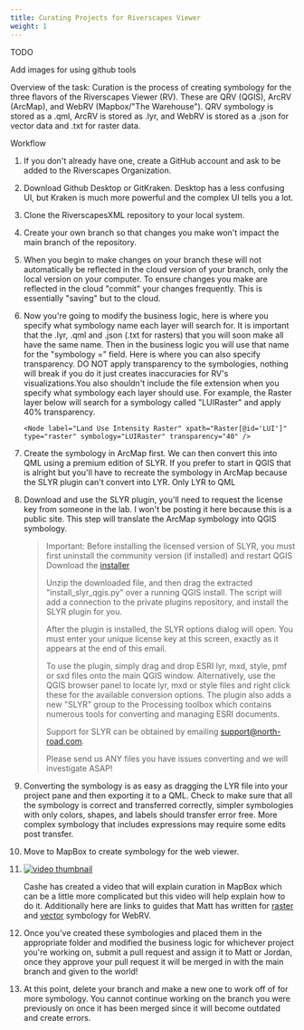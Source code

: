 ```yaml
---
title: Curating Projects for Riverscapes Viewer
weight: 1
---
```


TODO

Add images for using github tools



Overview of the task: Curation is the process of creating symbology for the three flavors of the Riverscapes Viewer (RV). These are QRV (QGIS), ArcRV (ArcMap), and WebRV (Mapbox/"The Warehouse"). QRV symbology is stored as a .qml, ArcRV is stored as .lyr, and WebRV is stored as a .json for vector data and .txt for raster data.

Workflow

1. If you don't already have one, create a GitHub account and ask to be added to the Riverscapes Organization.

2. Download Github Desktop or GitKraken. Desktop has a less confusing UI, but Kraken is much more powerful and the complex UI tells you a lot.

3. Clone the RiverscapesXML repository to your local system.

4. Create your own branch so that changes you make won't impact the main branch of the repository. 

5. When you begin to make changes on your branch these will not automatically be reflected in the cloud version of your branch, only the local version on your computer. To ensure changes you make are reflected in the cloud "commit" your changes frequently. This is essentially "saving" but to the cloud.

6. Now you're going to modify the business logic, here is where you specify what symbology name each layer will search for. It is important that the .lyr, .qml and .json (.txt for rasters) that you will soon make all have the same name. Then in the business logic you will use that name for the "symbology =" field. Here is where you can also specify transparency. DO NOT apply transparency to the symbologies, nothing will break if you do it just creates inaccuracies for RV's visualizations.You also shouldn't include the file extension when you specify what symbology each layer should use. For example, the Raster layer below will search for a symbology called "LUIRaster" and apply 40% transparency.

   ``` <Node label="Land Use Intensity Raster" xpath="Raster[@id='LUI']" type="raster" symbology="LUIRaster" transparency="40" /> ```

7. Create the symbology in ArcMap first. We can then convert this into QML using a premium edition of SLYR. If you prefer to start in QGIS that is alright but you'll have to recreate the symbology in ArcMap because the SLYR plugin can't convert into LYR. Only LYR to QML

8. Download and use the SLYR plugin, you'll need to request the license key from someone in the lab. I won't be posting it here because this is a public site. This step will translate the ArcMap symbology into QGIS symbology.

   > Important: Before installing the licensed version of SLYR, you must first uninstall the community version (if installed) and restart QGIS
   >  Download the [installer](https://usuwatershed:JloiY%24%29o%7Bskp@north-road.com/qgis_plugins/2872eb8e-bc44-46ac-9f11-f124c0ce4915/slyr_install.zip)
   >
   > Unzip the downloaded file, and then drag the extracted "install_slyr_qgis.py" over a running QGIS install. The script will add a connection to the private plugins repository, and install the SLYR plugin for you.
   >
   > After the plugin is installed, the SLYR options dialog will open. You must enter your unique license key at this screen, exactly as it appears at the end of this email.
   >
   > To use the plugin, simply drag and drop ESRI lyr, mxd, style, pmf or sxd  files onto the main QGIS window. Alternatively, use the QGIS browser panel to locate lyr,  mxd or style files and right click these for the available conversion  options. The plugin also adds a new "SLYR" group to the Processing toolbox which contains numerous tools for converting and managing ESRI documents.
   >
   > Support for SLYR can be obtained by emailing support@north-road.com.
   >
   > Please send us ANY files you have issues converting and we will investigate ASAP!

9. Converting the symbology is as easy as dragging the LYR file into your project pane and then exporting it to a QML. Check to make sure that all the symbology is correct and transferred correctly, simpler symbologies with only colors, shapes, and labels should transfer error free. More complex symbology that includes expressions may require some edits post transfer.

10. Move to MapBox to create symbology for the web viewer.

11. [![video thumbnail](https://img.youtube.com/vi/0CrZr9Bs9hk/0.jpg)](https://www.youtube.com/watch?v=0CrZr9Bs9hk)

    Cashe has created a video that will explain curation in MapBox which can be a little more complicated but this video will help explain how to do it. Additionally here are links to guides that Matt has written for [raster](https://rave.riverscapes.net/Technical_Reference/Symbology/webrave_rasterramp.html) and [vector](https://rave.riverscapes.net/Technical_Reference/Symbology/webrave_symbology.html) symbology for WebRV.

12. Once you've created these symbologies and placed them in the appropriate folder and modified the business logic for whichever project you're working on, submit a pull request and assign it to Matt or Jordan, once they approve your pull request it will be merged in with the main branch and given to the world!

13. At this point, delete your branch and make a new one to work off of for more symbology. You cannot continue working on the branch you were previously on once it has been merged since it will become outdated and create errors.